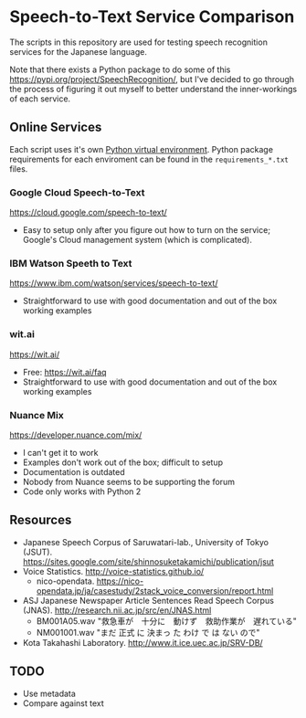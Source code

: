 # Speech-to-Text Service Comparison
The scripts in this repository are used for testing speech recognition services for the Japanese language.

Note that there exists a Python package to do some of this https://pypi.org/project/SpeechRecognition/, but I've decided to go through the process of figuring it out myself to better understand the inner-workings of each service.

## Online Services
Each script uses it's own [Python virtual environment](https://virtualenv.pypa.io/en/stable/). Python package requirements for each enviroment can be found in the `requirements_*.txt` files.

### Google Cloud Speech-to-Text
https://cloud.google.com/speech-to-text/
* Easy to setup only after you figure out how to turn on the service; Google's Cloud management system (which is complicated).

### IBM Watson Speeth to Text
https://www.ibm.com/watson/services/speech-to-text/
* Straightforward to use with good documentation and out of the box working examples

### wit.ai
https://wit.ai/
* Free: https://wit.ai/faq
* Straightforward to use with good documentation and out of the box working examples

### Nuance Mix
https://developer.nuance.com/mix/
* I can't get it to work
* Examples don't work out of the box; difficult to setup
* Documentation is outdated
* Nobody from Nuance seems to be supporting the forum
* Code only works with Python 2

## Resources
* Japanese Speech Corpus of Saruwatari-lab., University of Tokyo (JSUT). https://sites.google.com/site/shinnosuketakamichi/publication/jsut
* Voice Statistics. http://voice-statistics.github.io/
	* nico-opendata. https://nico-opendata.jp/ja/casestudy/2stack_voice_conversion/report.html
* ASJ Japanese Newspaper Article Sentences Read Speech Corpus (JNAS). http://research.nii.ac.jp/src/en/JNAS.html
	* BM001A05.wav "救急車が　十分に　動けず　救助作業が　遅れている"
	* NM001001.wav "まだ 正式 に 決まっ た わけ で は ない ので"
* Kota Takahashi Laboratory. http://www.it.ice.uec.ac.jp/SRV-DB/


## TODO
* Use metadata
* Compare against text
